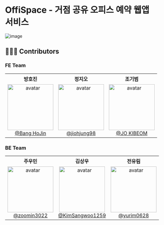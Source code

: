 # OffiSpace - 거점 공유 오피스 예약 웹앱 서비스

![image](https://github.com/4bujak-4bujak/.github/assets/104253583/697a40ee-434d-4db8-a306-476024ee4bde)

## 🧑‍🤝‍🧑 Contributors

### FE Team

<div>
  <table>
      <tr>
          <th>방호진</th>
          <th>정지오</th>
          <th>조기범</th>
      </tr>
      <tr>
          <td align="center">
              <img src="https://avatars.githubusercontent.com/u/132210541?v=4" alt="avatar" width="150" style="max-width: 100%;" /><br />
              <a href="https://github.com/banghogu">@Bang HoJin</a>
          </td>
          <td align="center">
              <img src="https://avatars.githubusercontent.com/u/104253583?v=4" alt="avatar" width="150" style="max-width: 100%;" /><br />
              <a href="https://github.com/jiohjung98">@jiohjung98</a>
          </td>
          <td align="center">
              <img src="https://avatars.githubusercontent.com/u/95483959?v=4" alt="avatar" width="150" style="max-width: 100%;" /><br />
              <a href="https://github.com/eun-hak">@JO KIBEOM</a>
          </td>
      </tr>
  </table>
</div>

### BE Team

<div>
  <table>
      <tr>
          <th>주우민</th>
          <th>김상우</th>
          <th>전유림</th>
      </tr>
      <tr>
          <td align="center">
              <img src="https://avatars.githubusercontent.com/u/121492369?v=4" alt="avatar" width="150" style="max-width: 100%;" /><br />
              <a href="https://github.com/zoomin3022">@zoomin3022</a>
          </td>
          <td align="center">
              <img src="https://avatars.githubusercontent.com/u/72953900?v=4" alt="avatar" width="150" style="max-width: 100%;" /><br />
              <a href="https://github.com/KimSangwoo1259">@KimSangwoo1259</a>
          </td>
          <td align="center">
              <img src="https://avatars.githubusercontent.com/u/139152515?v=4" alt="avatar" width="150" style="max-width: 100%;" /><br />
              <a href="https://github.com/yurim0628">@yurim0628</a>
          </td>
      </tr>
  </table>
</div>
